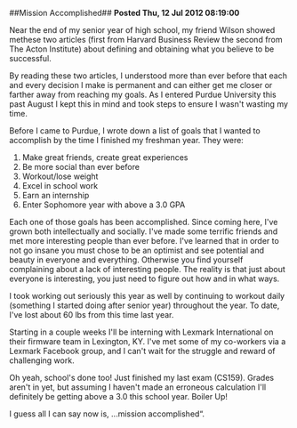 ##Mission Accomplished##
**Posted Thu, 12 Jul 2012 08:19:00**

Near the end of my senior year of high school, my friend Wilson showed methese two articles (first from Harvard Business Review the second from The Acton Institute) about defining and obtaining what you believe to be successful.

By reading these two articles, I understood more than ever before that each and every decision I make is permanent and can either get me closer or farther away from reaching my goals. As I entered Purdue University this past August I kept this in mind and took steps to ensure I wasn't wasting my time.

Before I came to Purdue, I wrote down a list of goals that I wanted to accomplish by the time I finished my freshman year. They were:

1. Make great friends, create great experiences
2. Be more social than ever before
3. Workout/lose weight
4. Excel in school work
5. Earn an internship
6. Enter Sophomore year with above a 3.0 GPA

Each one of those goals has been accomplished. Since coming here, I've grown both intellectually and socially. I've made some terrific friends and met more interesting people than ever before. I've learned that in order to not go insane you must chose to be an optimist and see potential and beauty in everyone and everything. Otherwise you find yourself complaining about a lack of interesting people. The reality is that just about everyone is interesting, you just need to figure out how and in what ways.

I took working out seriously this year as well by continuing to workout daily (something I started doing after senior year) throughout the year. To date, I've lost about 60 lbs from this time last year.

Starting in a couple weeks I'll be interning with Lexmark International on their firmware team in Lexington, KY. I've met some of my co-workers via a Lexmark Facebook group, and I can't wait for the struggle and reward of challenging work.

Oh yeah, school's done too! Just finished my last exam (CS159). Grades aren't in yet, but assuming I haven't made an erroneous calculation I'll definitely be getting above a 3.0 this school year. Boiler Up!

I guess all I can say now is, ...mission accomplished“.